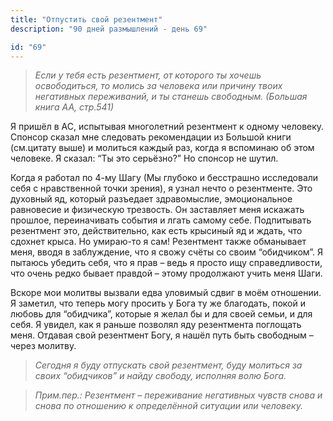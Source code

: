 ```yaml
---
title: "Отпустить свой резентмент"
description: "90 дней размышлений - день 69"

id: "69"
---
```


> _Если у тебя есть резентмент, от которого ты хочешь освободиться, то молись
> за человека или причину твоих негативных переживаний, и ты станешь
> свободным._ _(Большая книга АА, стр.541)_

Я пришёл в АС, испытывая многолетний резентмент к одному человеку. Спонсор
сказал мне следовать рекомендации из Большой книги (см.цитату выше) и молиться
каждый раз, когда я вспоминаю об этом человеке. Я сказал: “Ты это серьёзно?”
Но спонсор не шутил.

Когда я работал по 4-му Шагу (Мы глубоко и бесстрашно исследовали себя с
нравственной точки зрения), я узнал нечто о резентменте. Это духовный яд,
который разъедает здравомыслие, эмоциональное равновесие и физическую
трезвость. Он заставляет меня искажать прошлое, переиначивать события и лгать
самому себе. Подпитывать резентмент это, действительно, как есть крысиный яд и
ждать, что сдохнет крыса. Но умираю-то я сам! Резентмент также обманывает
меня, вводя в заблуждение, что я свожу счёты со своим “обидчиком”. Я пытаюсь
убедить себя, что я прав – ведь я просто ищу справедливости, что очень редко
бывает правдой – этому продолжают учить меня Шаги.

Вскоре мои молитвы вызвали едва уловимый сдвиг в моём отношении. Я заметил,
что теперь могу просить у Бога ту же благодать, покой и любовь для “обидчика”,
которые я желал бы и для своей семьи, и для себя. Я увидел, как я раньше
позволял яду резентмента поглощать меня. Отдавая свой резентмент Богу, я нашёл
путь быть свободным – через молитву.

> _Сегодня я буду отпускать свой резентмент, буду молиться за своих
> “обидчиков” и найду свободу, исполняя волю Бога._

> _Прим.пер.: Резентмент – переживание негативных чувств снова и снова по
> отношению к определённой ситуации или человеку._
